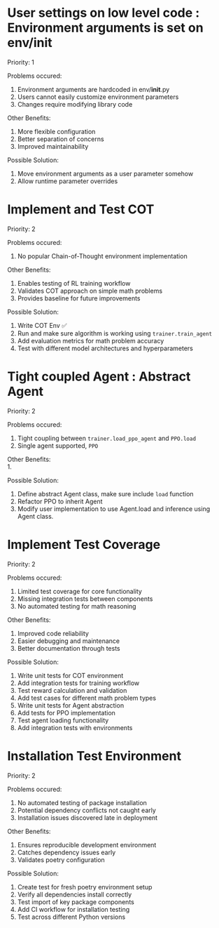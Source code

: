 # User settings on low level code : Environment arguments is set on env/__init__
Priority: 1

Problems occured:
1. Environment arguments are hardcoded in env/__init__.py
2. Users cannot easily customize environment parameters
3. Changes require modifying library code

Other Benefits:
1. More flexible configuration
2. Better separation of concerns
3. Improved maintainability

Possible Solution:
1. Move environment arguments as a user parameter somehow
2. Allow runtime parameter overrides

# Implement and Test COT
Priority: 2

Problems occured:
1. No popular Chain-of-Thought environment implementation

Other Benefits:
1. Enables testing of RL training workflow
2. Validates COT approach on simple math problems
3. Provides baseline for future improvements

Possible Solution:
1. Write COT Env ✅
2. Run and make sure algorithm is working using `trainer.train_agent`
3. Add evaluation metrics for math problem accuracy
4. Test with different model architectures and hyperparameters

# Tight coupled Agent :  Abstract Agent
Priority: 2

Problems occured:  
1. Tight coupling between `trainer.load_ppo_agent` and `PPO.load`
2. Single agent supported, `PPO`

Other Benefits:  
1. 

Possible Solution:
1. Define abstract Agent class, make sure include `load` function
2. Refactor PPO to inherit Agent
3. Modify user implementation to use Agent.load and inference using Agent class.

# Implement Test Coverage
Priority: 2

Problems occured:
1. Limited test coverage for core functionality
2. Missing integration tests between components
3. No automated testing for math reasoning

Other Benefits:
1. Improved code reliability
2. Easier debugging and maintenance
3. Better documentation through tests

Possible Solution:
1. Write unit tests for COT environment
2. Add integration tests for training workflow
3. Test reward calculation and validation
4. Add test cases for different math problem types
5. Write unit tests for Agent abstraction
6. Add tests for PPO implementation
7. Test agent loading functionality
8. Add integration tests with environments

# Installation Test Environment
Priority: 2

Problems occured:
1. No automated testing of package installation
2. Potential dependency conflicts not caught early
3. Installation issues discovered late in deployment

Other Benefits:
1. Ensures reproducible development environment
2. Catches dependency issues early
3. Validates poetry configuration

Possible Solution:
1. Create test for fresh poetry environment setup
2. Verify all dependencies install correctly
3. Test import of key package components
4. Add CI workflow for installation testing
5. Test across different Python versions
